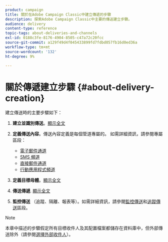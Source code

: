 ```yaml
---
product: campaign
title: 關於在Adobe Campaign Classic中建立傳遞的步驟
description: 探索Adobe Campaign Classic中主要的傳送建立步驟。
audience: delivery
content-type: reference
topic-tags: about-deliveries-and-channels
exl-id: 0188c3fe-8176-4904-8505-c47a72c20fcc
source-git-commit: a129f49d4f045433899fd7fdbd057fb16d0ed36a
workflow-type: tm+mt
source-wordcount: '132'
ht-degree: 9%

---
```


# 關於傳遞建立步驟 {#about-delivery-creation}

建立傳送時的主要步驟如下：

1. **建立並識別傳送**。[顯示全文](steps-create-and-identify-the-delivery.md)

1. **定義傳送內容**。傳送內容定義是每個管道專屬的。 如需詳細資訊，請參閱專屬區段：

   * [電子郵件通道](defining-the-email-content.md)
   * [SMS 頻道](sms-create.md#defining-the-sms-content)
   * [直接郵件通道](defining-the-direct-mail-content.md)
   * [行動應用程式頻道](about-mobile-app-channel.md)

1. **定義目標母體**。[顯示全文](steps-defining-the-target-population.md)

1. **傳送傳遞**. [顯示全文](steps-sending-the-delivery.md)

1. **監控傳送** （追蹤、隔離、報表等）。如需詳細資訊，請參閱[監控傳送](about-delivery-monitoring.md)和[追蹤傳送](about-message-tracking.md)區段。

>[!NOTE]
>
>本章中描述的步驟假定所有目標收件人及其配置檔案都儲存在資料庫中，但外部傳送除外（請參閱[選擇外部收件人](steps-defining-the-target-population.md#selecting-external-recipients)）。
